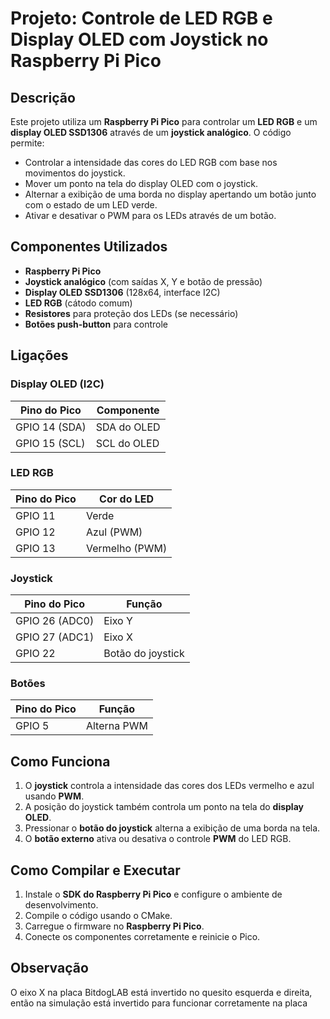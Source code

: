 # Projeto: Controle de LED RGB e Display OLED com Joystick no Raspberry Pi Pico

## Descrição

Este projeto utiliza um **Raspberry Pi Pico** para controlar um **LED RGB** e um **display OLED SSD1306** através de um **joystick analógico**. O código permite:

- Controlar a intensidade das cores do LED RGB com base nos movimentos do joystick.
- Mover um ponto na tela do display OLED com o joystick.
- Alternar a exibição de uma borda no display apertando um botão junto com o estado de um LED verde.
- Ativar e desativar o PWM para os LEDs através de um botão.

## Componentes Utilizados

- **Raspberry Pi Pico**
- **Joystick analógico** (com saídas X, Y e botão de pressão)
- **Display OLED SSD1306** (128x64, interface I2C)
- **LED RGB** (cátodo comum)
- **Resistores** para proteção dos LEDs (se necessário)
- **Botões push-button** para controle


## Ligações

### Display OLED (I2C)

| Pino do Pico  | Componente  |
| ------------- | ----------- |
| GPIO 14 (SDA) | SDA do OLED |
| GPIO 15 (SCL) | SCL do OLED |

### LED RGB

| Pino do Pico | Cor do LED     |
| ------------ | -------------- |
| GPIO 11      | Verde          |
| GPIO 12      | Azul (PWM)     |
| GPIO 13      | Vermelho (PWM) |

### Joystick

| Pino do Pico   | Função            |
| -------------- | ----------------- |
| GPIO 26 (ADC0) | Eixo Y            |
| GPIO 27 (ADC1) | Eixo X            |
| GPIO 22        | Botão do joystick |

### Botões

| Pino do Pico | Função      |
| ------------ | ----------- |
| GPIO 5       | Alterna PWM |

## Como Funciona

1. O **joystick** controla a intensidade das cores dos LEDs vermelho e azul usando **PWM**.
2. A posição do joystick também controla um ponto na tela do **display OLED**.
3. Pressionar o **botão do joystick** alterna a exibição de uma borda na tela.
4. O **botão externo** ativa ou desativa o controle **PWM** do LED RGB.

## Como Compilar e Executar

1. Instale o **SDK do Raspberry Pi Pico** e configure o ambiente de desenvolvimento.
2. Compile o código usando o CMake.
3. Carregue o firmware no **Raspberry Pi Pico**.
4. Conecte os componentes corretamente e reinicie o Pico.

## Observação

O eixo X na placa BitdogLAB está invertido no quesito esquerda e direita, então na simulação está invertido para funcionar corretamente na placa

